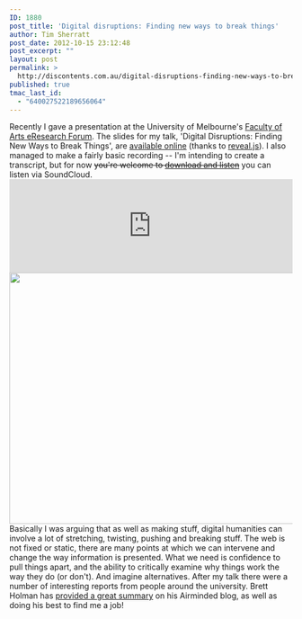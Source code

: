 ```yaml
---
ID: 1880
post_title: 'Digital disruptions: Finding new ways to break things'
author: Tim Sherratt
post_date: 2012-10-15 23:12:48
post_excerpt: ""
layout: post
permalink: >
  http://discontents.com.au/digital-disruptions-finding-new-ways-to-break-things/
published: true
tmac_last_id:
  - "640027522189656064"
---
```

Recently I gave a presentation at the University of Melbourne's [Faculty of Arts eResearch Forum][1]. The slides for my talk, 'Digital Disruptions: Finding New Ways to Break Things', are [available online][2] (thanks to [reveal.js][3]). I also managed to make a fairly basic recording -- I'm intending to create a transcript, but for now <del datetime="2012-11-02T23:57:31+00:00">you're welcome to <a href="https://www.dropbox.com/s/w0p27hrcpjokdgq/Digital%20disruptions%20October%202012.mp3">download and listen</a></del> you can listen via SoundCloud. <iframe width="100%" height="166" scrolling="no" frameborder="no" src="http://w.soundcloud.com/player/?url=http%3A%2F%2Fapi.soundcloud.com%2Ftracks%2F65896656&auto_play=false&show_artwork=false&color=e00609"></iframe> [<img src="http://discontents.com.au/wp-content/uploads/2012/10/Screen-Shot-2012-10-15-at-11.25.31-PM-520x447.png" alt="" title="Screen Shot 2012-10-15 at 11.25.31 PM" width="520" height="447" class="aligncenter size-large wp-image-1881" />][2] Basically I was arguing that as well as making stuff, digital humanities can involve a lot of stretching, twisting, pushing and breaking stuff. The web is not fixed or static, there are many points at which we can intervene and change the way information is presented. What we need is confidence to pull things apart, and the ability to critically examine why things work the way they do (or don't). And imagine alternatives. After my talk there were a number of interesting reports from people around the university. Brett Holman has [provided a great summary][4] on his Airminded blog, as well as doing his best to find me a job!

 [1]: http://arts.unimelb.edu.au/research/eresearch/eresearch-events.html
 [2]: http://wraggelabs.com/shed/presentations/digital-disruptions/
 [3]: http://lab.hakim.se/reveal-js/#/
 [4]: http://airminded.org/2012/10/12/give-this-man-a-job/